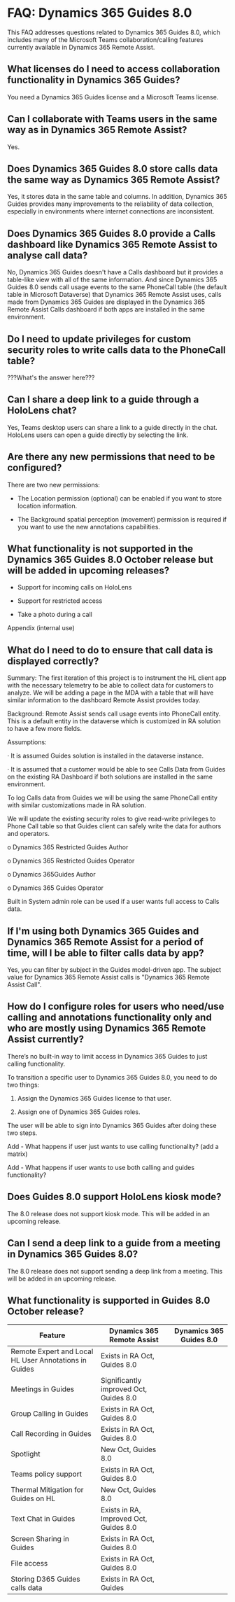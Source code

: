 
# FAQ: Dynamics 365 Guides 8.0

This FAQ addresses questions related to Dynamics 365 Guides 8.0, which includes many of the Microsoft Teams collaboration/calling features currently available in Dynamics 365 Remote Assist.  

## What licenses do I need to access collaboration functionality in Dynamics 365 Guides?

You need a Dynamics 365 Guides license and a Microsoft Teams license.

## Can I collaborate with Teams users in the same way as in Dynamics 365 Remote Assist?

Yes.

## Does Dynamics 365 Guides 8.0 store calls data the same way as Dynamics 365 Remote Assist?

Yes, it stores data in the same table and columns. In addition, Dynamics 365 Guides provides many improvements to the reliability of data collection, especially in environments where internet connections are inconsistent. 

## Does Dynamics 365 Guides 8.0 provide a Calls dashboard like Dynamics 365 Remote Assist to analyse call data?

No, Dynamics 365 Guides doesn't have a Calls dashboard but it provides a table-like view with all of the same information. And since Dynamics 365 Guides 8.0 sends call usage events to the same PhoneCall table (the default table in Microsoft Dataverse) that Dynamics 365 Remote Assist uses, calls made from Dynamics 365 Guides are displayed in the Dynamics 365 Remote Assist Calls dashboard if both apps are installed in the same environment.

## Do I need to update privileges for custom security roles to write calls data to the PhoneCall table?

???What's the answer here???

## Can I share a deep link to a guide through a HoloLens chat?

Yes, Teams desktop users can share a link to a guide directly in the chat. HoloLens users can open a guide directly by selecting the link. 

## Are there any new permissions that need to be configured?

There are two new permissions: 

- The Location permission (optional) can be enabled if you want to store location information.

- The Background spatial perception (movement) permission is required if you want to use the new annotations capabilities.

## What functionality is not supported in the Dynamics 365 Guides 8.0 October release but will be added in upcoming releases?

- Support for incoming calls on HoloLens

- Support for restricted access

- Take a photo during a call

Appendix (internal use)

## What do I need to do to ensure that call data is displayed correctly?

Summary: The first iteration of this project is to instrument the HL client app with the necessary telemetry to be able to collect data for customers to analyze. We will be adding a page in the MDA with a table that will have similar information to the dashboard Remote Assist provides today.

Background: Remote Assist sends call usage events into PhoneCall entity. This is a default entity in the dataverse which is customized in RA solution to have a few more fields.

Assumptions:

· It is assumed Guides solution is installed in the dataverse instance.

· It is assumed that a customer would be able to see Calls Data from Guides on the existing RA Dashboard if both solutions are installed in the same environment.

To log Calls data from Guides we will be using the same PhoneCall entity with similar customizations made in RA solution.

We will update the existing security roles to give read-write privileges to Phone Call table so that Guides client can safely write the data for authors and operators.

o Dynamics 365 Restricted Guides Author

o Dynamics 365 Restricted Guides Operator

o Dynamics 365Guides Author

o Dynamics 365 Guides Operator

Built in System admin role can be used if a user wants full access to Calls data.

## If I'm using both Dynamics 365 Guides and Dynamics 365 Remote Assist for a period of time, will I be able to filter calls data by app?

Yes, you can filter by subject in the Guides model-driven app. The subject value for Dynamics 365 Remote Assist calls is "Dynamics 365 Remote Assist Call".

## How do I configure roles for users who need/use calling and annotations functionality only and who are mostly using Dynamics 365 Remote Assist currently?

There’s no built-in way to limit access in Dynamics 365 Guides to just calling functionality.

To transition a specific user to Dynamics 365 Guides 8.0, you need to do two things:

1. Assign the Dynamics 365 Guides license to that user.

2. Assign one of Dynamics 365 Guides roles.

The user will be able to sign into Dynamics 365 Guides after doing these two steps.



Add - What happens if user just wants to use calling functionality? (add a matrix)

Add - What happens if user wants to use both calling and guides functionality?

## Does Guides 8.0 support HoloLens kiosk mode? 

The 8.0 release does not support kiosk mode. This will be added in an upcoming release.

## Can I send a deep link to a guide from a meeting in Dynamics 365 Guides 8.0?

The 8.0 release does not support sending a deep link from a meeting. This will be added in an upcoming release.

## What functionality is supported in Guides 8.0 October release?

|Feature|Dynamics 365 Remote Assist|Dynamics 365 Guides 8.0|
|-------------------------------------|-------------------------------------|-------------------------------------|
|Remote Expert and Local HL User Annotations in Guides| Exists in RA Oct, Guides 8.0|
|Meetings in Guides| Significantly improved Oct, Guides 8.0|
|Group Calling in Guides| Exists in RA Oct, Guides 8.0|
|Call Recording in Guides| Exists in RA Oct, Guides 8.0|
|Spotlight| New Oct, Guides 8.0|
|Teams policy support| Exists in RA Oct, Guides 8.0|
|Thermal Mitigation for Guides on HL| New Oct, Guides 8.0|
|Text Chat in Guides| Exists in RA, Improved Oct, Guides 8.0|
|Screen Sharing in Guides| Exists in RA Oct, Guides 8.0|
|File access| Exists in RA Oct, Guides 8.0|
|Storing D365 Guides calls data| Exists in RA Oct, Guides|
